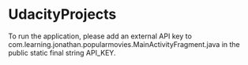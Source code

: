 # UdacityProjects
To run the application, please add an external API key to com.learning.jonathan.popularmovies.MainActivityFragment.java 
in the public static final string API_KEY.
